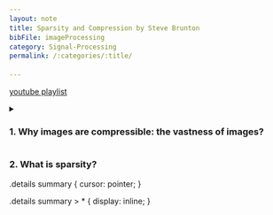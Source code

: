 ```yaml
---
layout: note
title: Sparsity and Compression by Steve Brunton
bibFile: imageProcessing
category: Signal-Processing
permalink: /:categories/:title/

---
```



[youtube playlist](https://www.youtube.com/playlist?list=PLMrJAkhIeNNRHP5UA-gIimsXLQyHXxRty)

 

<details> <summary><h3> 1. Why images are compressible: the vastness of images? </h3></summary><img src="/assets/images/cs/whyCompression.PNG"/></details>

### 2. What is sparsity?


.details summary { 
  cursor: pointer;
}

.details summary > * {
  display: inline;
}